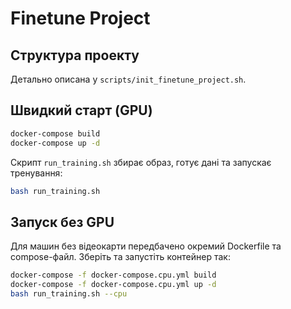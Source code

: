 # Finetune Project

## Структура проекту

Детально описана у `scripts/init_finetune_project.sh`.

## Швидкий старт (GPU)
```bash
docker-compose build
docker-compose up -d
```

Скрипт `run_training.sh` збирає образ, готує дані та запускає тренування:
```bash
bash run_training.sh
```

## Запуск без GPU
Для машин без відеокарти передбачено окремий Dockerfile та compose-файл.
Зберіть та запустіть контейнер так:
```bash
docker-compose -f docker-compose.cpu.yml build
docker-compose -f docker-compose.cpu.yml up -d
bash run_training.sh --cpu
```

